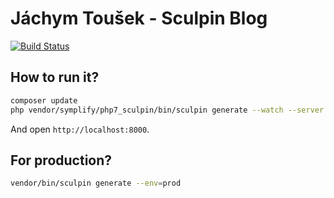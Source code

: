 # Jáchym Toušek - Sculpin Blog

[![Build Status](https://img.shields.io/travis/enumag/enumag.cz.svg?style=flat-square)](https://travis-ci.org/enumag/enumag.cz)

## How to run it?

```sh
composer update
php vendor/symplify/php7_sculpin/bin/sculpin generate --watch --server
```

And open `http://localhost:8000`.

## For production?

```sh
vendor/bin/sculpin generate --env=prod
```
